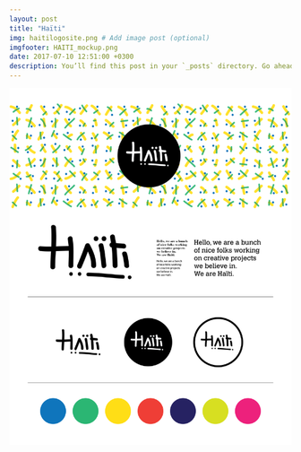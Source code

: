 ```yaml
---
layout: post
title: "Haïti"
img: haitilogosite.png # Add image post (optional)
imgfooter: HAITI_mockup.png
date: 2017-07-10 12:51:00 +0300
description: You’ll find this post in your `_posts` directory. Go ahead and edit it and re-build the site to see your changes. # Add post description (optional)
---
```


<img src="../assets/img/haiti_logo_apres-07.png" width="840">      
<img src="../assets/img/gifpattern.gif>
